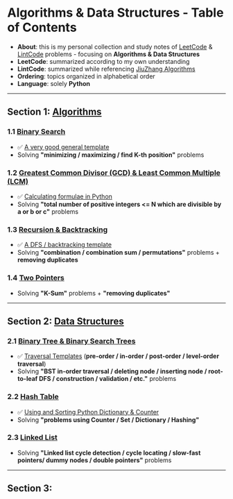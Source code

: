 # Algorithms & Data Structures - Table of Contents
- **About**: this is my personal collection and study notes of [LeetCode](https://leetcode.com/problemset/all/) & [LintCode](https://www.lintcode.com/) problems - focusing on **Algorithms & Data Structures**
- **LeetCode**: summarized according to my own understanding
- **LintCode**: summarized while referencing [JiuZhang Algorithms](https://www.jiuzhang.com/)
- **Ordering**: topics organized in alphabetical order
- **Language**: solely **Python**

---

## Section 1: [Algorithms](https://github.com/BrandonBian/LeetCode-Notes/tree/main/algorithms)
### 1.1 [Binary Search](https://github.com/BrandonBian/LeetCode-Notes/blob/main/algorithms/binary-search.md)
- :white_check_mark: [A very good general template](https://github.com/BrandonBian/LeetCode-Notes/blob/main/algorithms/binary-search.md#white_check_mark-general-template---very-good-please-memorize)
- Solving **"minimizing / maximizing / find K-th position"** problems
### 1.2 [Greatest Common Divisor (GCD) & Least Common Multiple (LCM)](https://github.com/BrandonBian/LeetCode-Notes/blob/main/algorithms/gcd-lcm.md)
- :white_check_mark: [Calculating formulae in Python](https://github.com/BrandonBian/LeetCode-Notes/blob/main/algorithms/gcd-lcm.md)
- Solving **"total number of positive integers <= N which are divisible by a or b or c"** problems
### 1.3 [Recursion & Backtracking](https://github.com/BrandonBian/LeetCode-Notes/blob/main/algorithms/recursion-backtracking.md)
- :white_check_mark: [A DFS / backtracking template](https://github.com/BrandonBian/LeetCode-Notes/blob/main/algorithms/recursion-backtracking.md#--backtracking-problem-solving-templates)
- Solving **"combination / combination sum / permutations"** problems + **removing duplicates**
### 1.4 [Two Pointers](https://github.com/BrandonBian/LeetCode-Notes/blob/main/algorithms/two-pointers.md)
- Solving **"K-Sum"** problems + **"removing duplicates"**

---

## Section 2: [Data Structures](https://github.com/BrandonBian/LeetCode-Notes/tree/main/data-structures)
### 2.1 [Binary Tree & Binary Search Trees](https://github.com/BrandonBian/LeetCode-Notes/blob/main/data-structures/binary-tree.md)
- :white_check_mark: [Traversal Templates](https://github.com/BrandonBian/LeetCode-Notes/blob/main/algorithms/recursion-backtracking.md#--backtracking-problem-solving-templates) (**pre-order / in-order / post-order / level-order traversal**)
- Solving **"BST in-order traversal / deleting node / inserting node / root-to-leaf DFS / construction / validation / etc."** problems
### 2.2 [Hash Table](https://github.com/BrandonBian/LeetCode-Notes/blob/main/data-structures/hash-table.md)
- :white_check_mark: [Using and Sorting Python Dictionary & Counter](https://github.com/BrandonBian/LeetCode-Notes/blob/main/data-structures/hash-table.md#--python-dictionary-and-counters-and-how-to-sort-them)
- Solving **"problems using Counter / Set / Dictionary / Hashing"**
### 2.3 [Linked List](https://github.com/BrandonBian/LeetCode-Notes/blob/main/data-structures/linked-list.md)
- Solving **"Linked list cycle detection / cycle locating / slow-fast pointers/ dummy nodes / double pointers"** problems

---

## Section 3:
